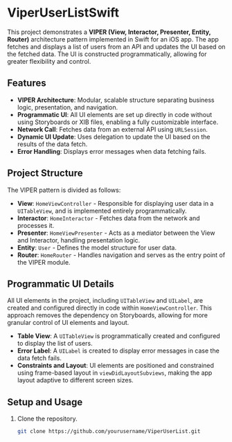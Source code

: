 # ViperUserListSwift

This project demonstrates a **VIPER (View, Interactor, Presenter, Entity, Router)** architecture pattern implemented in Swift for an iOS app. The app fetches and displays a list of users from an API and updates the UI based on the fetched data. The UI is constructed programmatically, allowing for greater flexibility and control.

## Features
- **VIPER Architecture**: Modular, scalable structure separating business logic, presentation, and navigation.
- **Programmatic UI**: All UI elements are set up directly in code without using Storyboards or XIB files, enabling a fully customizable interface.
- **Network Call**: Fetches data from an external API using `URLSession`.
- **Dynamic UI Update**: Uses delegation to update the UI based on the results of the data fetch.
- **Error Handling**: Displays error messages when data fetching fails.

## Project Structure
The VIPER pattern is divided as follows:
- **View**: `HomeViewController` - Responsible for displaying user data in a `UITableView`, and is implemented entirely programmatically.
- **Interactor**: `HomeInteractor` - Fetches data from the network and processes it.
- **Presenter**: `HomeViewPresenter` - Acts as a mediator between the View and Interactor, handling presentation logic.
- **Entity**: `User` - Defines the model structure for user data.
- **Router**: `HomeRouter` - Handles navigation and serves as the entry point of the VIPER module.

## Programmatic UI Details
All UI elements in the project, including `UITableView` and `UILabel`, are created and configured directly in code within `HomeViewController`. This approach removes the dependency on Storyboards, allowing for more granular control of UI elements and layout.

- **Table View**: A `UITableView` is programmatically created and configured to display the list of users.
- **Error Label**: A `UILabel` is created to display error messages in case the data fetch fails.
- **Constraints and Layout**: UI elements are positioned and constrained using frame-based layout in `viewDidLayoutSubviews`, making the app layout adaptive to different screen sizes.

## Setup and Usage
1. Clone the repository.
   ```bash
   git clone https://github.com/yourusername/ViperUserList.git
